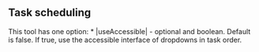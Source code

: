## Task scheduling

This tool has one option:
    * |useAccessible| - optional and boolean. Default is false. If true, use the accessible interface of dropdowns in task order.